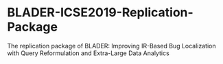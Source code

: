 # BLADER-ICSE2019-Replication-Package
The replication package of BLADER: Improving IR-Based Bug Localization with Query Reformulation and Extra-Large Data Analytics
